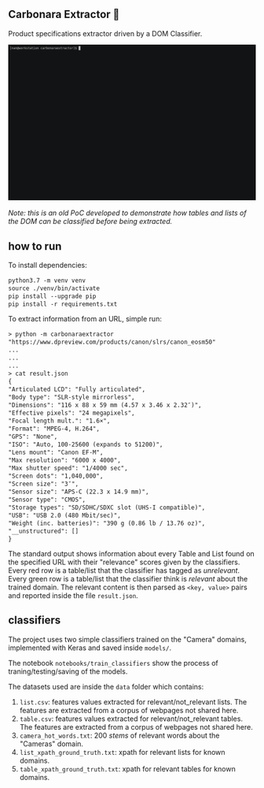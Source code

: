 ## Carbonara Extractor :spaghetti:

Product specifications extractor driven by a DOM Classifier.

<p align="center">
<img src=carbonaraextractor.gif width=600 />
</p>

_Note: this is an old PoC developed to demonstrate how tables and lists of the DOM can be classified before being extracted._

## how to run

To install dependencies:

    python3.7 -m venv venv
    source ./venv/bin/activate
    pip install --upgrade pip
    pip install -r requirements.txt

To extract information from an URL, simple run:

    > python -m carbonaraextractor "https://www.dpreview.com/products/canon/slrs/canon_eosm50"
    ...
    ...
    ...
    > cat result.json
    {
    "Articulated LCD": "Fully articulated",
    "Body type": "SLR-style mirrorless",
    "Dimensions": "116 x 88 x 59 mm (4.57 x 3.46 x 2.32″)",
    "Effective pixels": "24 megapixels",
    "Focal length mult.": "1.6×",
    "Format": "MPEG-4, H.264",
    "GPS": "None",
    "ISO": "Auto, 100-25600 (expands to 51200)",
    "Lens mount": "Canon EF-M",
    "Max resolution": "6000 x 4000",
    "Max shutter speed": "1/4000 sec",
    "Screen dots": "1,040,000",
    "Screen size": "3″",
    "Sensor size": "APS-C (22.3 x 14.9 mm)",
    "Sensor type": "CMOS",
    "Storage types": "SD/SDHC/SDXC slot (UHS-I compatible)",
    "USB": "USB 2.0 (480 Mbit/sec)",
    "Weight (inc. batteries)": "390 g (0.86 lb / 13.76 oz)",
    "__unstructured": []
    }

The standard output shows information about every Table and List found on the specified URL with their "relevance" scores given by the classifiers.  Every red row is a table/list that the classifier has tagged as *unrelevant*.  Every green row is a table/list that the classifier think is *relevant* about the trained domain. The relevant content is then parsed as `<key, value>` pairs and reported inside the file `result.json`.  

## classifiers

The project uses two simple classifiers trained on the "Camera" domains, implemented with Keras and saved inside `models/`.

The notebook `notebooks/train_classifiers` show the process of traning/testing/saving of the models. 

The datasets used are inside the `data` folder which contains:

   1. `list.csv`: features values extracted for relevant/not_relevant lists. The features are extracted from a corpus of webpages not shared here.
   2. `table.csv`: features values extracted for relevant/not_relevant tables. The features are extracted from a corpus of webpages not shared here.
   3. `camera_hot_words.txt`: 200 *stems* of relevant words about the "Cameras" domain.
   4.  `list_xpath_ground_truth.txt`: xpath for relevant lists for known domains.
   5.  `table_xpath_ground_truth.txt`: xpath for relevant tables for known domains.
